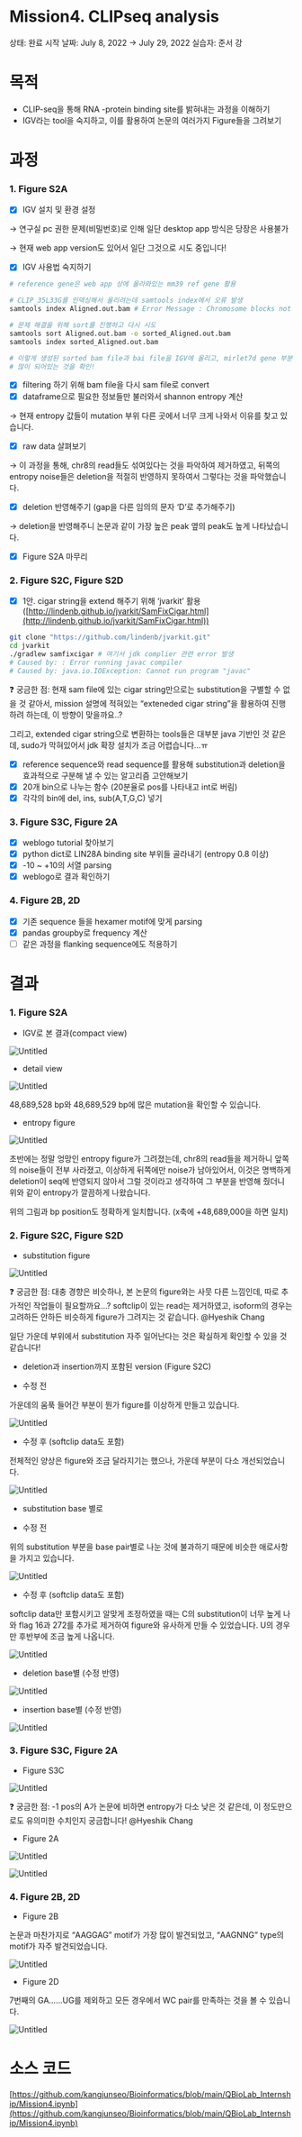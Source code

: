 # Mission4. CLIPseq analysis

상태: 완료
시작 날짜: July 8, 2022 → July 29, 2022
실습자: 준서 강

# 목적

- CLIP-seq을 통해 RNA -protein binding site를 밝혀내는 과정을 이해하기
- IGV라는 tool을 숙지하고, 이를 활용하여 논문의 여러가지 Figure들을 그려보기

# 과정

### 1. Figure S2A

- [x]  IGV 설치 및 환경 설정

→ 연구실 pc 권한 문제(비밀번호)로 인해 일단 desktop app 방식은 당장은 사용불가

→ 현재 web app version도 있어서 일단 그것으로 시도 중입니다!

- [x]  IGV 사용법 숙지하기

```bash
# reference gene은 web app 상에 올라와있는 mm39 ref gene 활용

# CLIP_35L33G를 인덱싱해서 올리려는데 samtools index에서 오류 발생
samtools index Aligned.out.bam # Error Message : Chromosome blocks not continuous

# 문제 해결을 위해 sort를 진행하고 다시 시도
samtools sort Aligned.out.bam -o sorted_Aligned.out.bam
samtools index sorted_Aligned.out.bam

# 이렇게 생성된 sorted bam file과 bai file을 IGV에 올리고, mirlet7d gene 부분을 보니 매핑이
# 많이 되어있는 것을 확인!
```

- [x]  filtering 하기 위해 bam file을 다시 sam file로 convert
- [x]  dataframe으로 필요한 정보들만 불러와서 shannon entropy 계산

→ 현재 entropy 값들이 mutation 부위 다른 곳에서 너무 크게 나와서 이유를 찾고 있습니다.

- [x]  raw data 살펴보기

→ 이 과정을 통해, chr8의 read들도 섞여있다는 것을 파악하여 제거하였고, 뒤쪽의 entropy noise들은 deletion을 적절히 반영하지 못하여서 그렇다는 것을 파악했습니다.

- [x]  deletion 반영해주기 (gap을 다른 임의의 문자 ‘D’로 추가해주기)

→ deletion을 반영해주니 논문과 같이 가장 높은 peak 옆의 peak도 높게 나타났습니다.

- [x]  Figure S2A 마무리

### 2. Figure S2C, Figure S2D

- [x]  1안. cigar string을 extend 해주기 위해 ‘jvarkit’ 활용 ([http://lindenb.github.io/jvarkit/SamFixCigar.html](http://lindenb.github.io/jvarkit/SamFixCigar.html))

```bash
git clone "https://github.com/lindenb/jvarkit.git"
cd jvarkit
./gradlew samfixcigar # 여기서 jdk complier 관련 error 발생
# Caused by: : Error running javac compiler
# Caused by: java.io.IOException: Cannot run program "javac"
```

<aside>
❓ 궁금한 점:  현재 sam file에 있는 cigar string만으로는 substitution을 구별할 수 없을 것 같아서, mission 설명에 적혀있는 “exteneded cigar string”을 활용하여 진행하려 하는데, 이 방향이 맞을까요..?

그리고, extended cigar string으로 변환하는 tools들은 대부분 java 기반인 것 같은데, sudo가 막혀있어서 jdk 확장 설치가 조금 어렵습니다…ㅠ

</aside>

- [x]  reference sequence와 read sequence를 활용해 substitution과 deletion을 효과적으로 구분해 낼 수 있는 알고리즘 고안해보기
- [x]  20개 bin으로 나누는 함수 (20분율로 pos를 나타내고 int로 버림)
- [x]  각각의 bin에 del, ins, sub(A,T,G,C) 넣기

### 3. Figure S3C, Figure 2A

- [x]  weblogo tutorial 찾아보기
- [x]  python dict로 LIN28A binding site 부위들 골라내기 (entropy 0.8 이상)
- [x]  -10 ~ +10의 서열 parsing
- [x]  weblogo로 결과 확인하기

### 4. Figure 2B, 2D

- [x]  기존 sequence 들을 hexamer motif에 맞게 parsing
- [x]  pandas groupby로 frequency 계산
- [ ]  같은 과정을 flanking sequence에도 적용하기

# 결과

### 1. Figure S2A

- IGV로 본 결과(compact view)

![Untitled](Mission4%20CLIPseq%20analysis%20dcdb8cf6d9e247029d022cd657f2c50d/Untitled.png)

- detail view

![Untitled](Mission4%20CLIPseq%20analysis%20dcdb8cf6d9e247029d022cd657f2c50d/Untitled%201.png)

48,689,528 bp와 48,689,529 bp에 많은 mutation을 확인할 수 있습니다.

- entropy figure

![Untitled](Mission4%20CLIPseq%20analysis%20dcdb8cf6d9e247029d022cd657f2c50d/Untitled%202.png)

초반에는 정말 엉망인 entropy figure가 그려졌는데, chr8의 read들을 제거하니 앞쪽의 noise들이 전부 사라졌고, 이상하게 뒤쪽에만 noise가 남아있어서, 이것은 명백하게 deletion이 seq에 반영되지 않아서 그럴 것이라고 생각하여 그 부분을 반영해 줬더니 위와 같이 entropy가 깔끔하게 나왔습니다.

위의 그림과 bp position도 정확하게 일치합니다. (x축에 +48,689,000을 하면 일치)

### 2. Figure S2C, Figure S2D

- substitution figure

![Untitled](Mission4%20CLIPseq%20analysis%20dcdb8cf6d9e247029d022cd657f2c50d/Untitled%203.png)

<aside>
❓ 궁금한 점: 대충 경향은 비슷하나, 본 논문의 figure와는 사뭇 다른 느낌인데, 따로 추가적인 작업들이 필요할까요…? softclip이 있는 read는 제거하였고, isoform의 경우는 고려하든 안하든 비슷하게 figure가 그려지는 것 같습니다. @Hyeshik Chang 

일단 가운데 부위에서 substitution 자주 일어난다는 것은 확실하게 확인할 수 있을 것 같습니다!

</aside>

- deletion과 insertion까지 포함된 version (Figure S2C)

- 수정 전

가운데의 움푹 들어간 부분이 뭔가 figure를 이상하게 만들고 있습니다.

![Untitled](Mission4%20CLIPseq%20analysis%20dcdb8cf6d9e247029d022cd657f2c50d/Untitled%204.png)

- 수정 후 (softclip data도 포함)

전체적인 양상은 figure와 조금 달라지기는 했으나, 가운데 부분이 다소 개선되었습니다.

![Untitled](Mission4%20CLIPseq%20analysis%20dcdb8cf6d9e247029d022cd657f2c50d/Untitled%205.png)

- substitution base 별로

- 수정 전

위의 substitution 부분을 base pair별로 나눈 것에 불과하기 때문에 비슷한 애로사항을 가지고 있습니다.

![Untitled](Mission4%20CLIPseq%20analysis%20dcdb8cf6d9e247029d022cd657f2c50d/Untitled%206.png)

- 수정 후 (softclip data도 포함)

softclip data만 포함시키고 알맞게 조정하였을 때는 C의 substitution이 너무 높게 나와 flag 16과 272를 추가로 제거하여 figure와 유사하게 만들 수 있었습니다. U의 경우만 후반부에 조금 높게 나옵니다.

![Untitled](Mission4%20CLIPseq%20analysis%20dcdb8cf6d9e247029d022cd657f2c50d/Untitled%207.png)

- deletion base별 (수정 반영)

![Untitled](Mission4%20CLIPseq%20analysis%20dcdb8cf6d9e247029d022cd657f2c50d/Untitled%208.png)

- insertion base별 (수정 반영)

![Untitled](Mission4%20CLIPseq%20analysis%20dcdb8cf6d9e247029d022cd657f2c50d/Untitled%209.png)

### 3. Figure S3C, Figure 2A

- Figure S3C

![Untitled](Mission4%20CLIPseq%20analysis%20dcdb8cf6d9e247029d022cd657f2c50d/Untitled%2010.png)

<aside>
❓ 궁금한 점: -1 pos의 A가 논문에 비하면 entropy가 다소 낮은 것 같은데, 이 정도만으로도 유의미한 수치인지 궁금합니다! @Hyeshik Chang

</aside>

- Figure 2A

![Untitled](Mission4%20CLIPseq%20analysis%20dcdb8cf6d9e247029d022cd657f2c50d/Untitled%2011.png)

![Untitled](Mission4%20CLIPseq%20analysis%20dcdb8cf6d9e247029d022cd657f2c50d/Untitled%2012.png)

### 4. Figure 2B, 2D

- Figure 2B

논문과 마찬가지로 “AAGGAG” motif가 가장 많이 발견되었고, “AAGNNG” type의 motif가 자주 발견되었습니다.

![Untitled](Mission4%20CLIPseq%20analysis%20dcdb8cf6d9e247029d022cd657f2c50d/Untitled%2013.png)

- Figure 2D

7번째의 GA……UG를 제외하고 모든 경우에서 WC pair를 만족하는 것을 볼 수 있습니다.

![Untitled](Mission4%20CLIPseq%20analysis%20dcdb8cf6d9e247029d022cd657f2c50d/Untitled%2014.png)

# 소스 코드

[https://github.com/kangjunseo/Bioinformatics/blob/main/QBioLab_Internship/Mission4.ipynb](https://github.com/kangjunseo/Bioinformatics/blob/main/QBioLab_Internship/Mission4.ipynb)